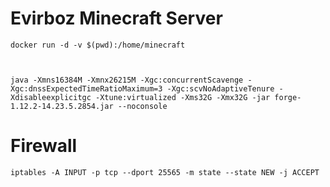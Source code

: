 # Evirboz Minecraft Server

    docker run -d -v $(pwd):/home/minecraft



    java -Xmns16384M -Xmnx26215M -Xgc:concurrentScavenge -Xgc:dnssExpectedTimeRatioMaximum=3 -Xgc:scvNoAdaptiveTenure -Xdisableexplicitgc -Xtune:virtualized -Xms32G -Xmx32G -jar forge-1.12.2-14.23.5.2854.jar --noconsole


# Firewall

    iptables -A INPUT -p tcp --dport 25565 -m state --state NEW -j ACCEPT
